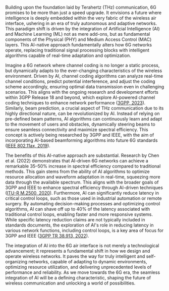 Building upon the foundation laid by Terahertz (THz) communication, 6G promises to be more than just a speed upgrade. It envisions a future where intelligence is deeply embedded within the very fabric of the wireless air interface, ushering in an era of truly autonomous and adaptive networks. This paradigm shift is driven by the integration of Artificial Intelligence (AI) and Machine Learning (ML) not as mere add-ons, but as fundamental components of the Physical (PHY) and Medium Access Control (MAC) layers. This AI-native approach fundamentally alters how 6G networks operate, replacing traditional signal processing blocks with intelligent algorithms capable of real-time adaptation and optimization.

Imagine a 6G network where channel coding is no longer a static process, but dynamically adapts to the ever-changing characteristics of the wireless environment.  Driven by AI, channel coding algorithms can analyze real-time channel conditions, predict potential interference, and adjust the coding scheme accordingly, ensuring optimal data transmission even in challenging scenarios. This aligns with the ongoing research and development efforts within 3GPP Release 18 and beyond, which explore AI-powered channel coding techniques to enhance network performance ([3GPP, 2023](https://www.3gpp.org/)). Similarly, beam prediction, a crucial aspect of THz communication due to its highly directional nature, can be revolutionized by AI. Instead of relying on pre-defined beam patterns, AI algorithms can continuously learn and adapt to the movement of users and obstacles, dynamically steering beams to ensure seamless connectivity and maximize spectral efficiency. This concept is actively being researched by 3GPP and IEEE, with the aim of incorporating AI-based beamforming algorithms into future 6G standards ([IEEE 802.11ax, 2019](https://standards.ieee.org/standard/802-11ax.html)).

The benefits of this AI-native approach are substantial. Research by Chen et al. (2022) demonstrates that AI-driven 6G networks can achieve a remarkable 35–50% increase in spectral efficiency compared to traditional methods. This gain stems from the ability of AI algorithms to optimize resource allocation and waveform adaptation in real-time, squeezing more data through the available spectrum.  This aligns with the broader goals of 3GPP and IEEE to enhance spectral efficiency through AI-driven techniques ([ITU-R M.2500, 2020](https://www.itu.int/rec/T-REC-M.2500)). Furthermore, AI can significantly reduce latency in critical control loops, such as those used in industrial automation or remote surgery. By automating decision-making processes and optimizing control algorithms, AI can shave off up to 40% of the latency associated with traditional control loops, enabling faster and more responsive systems.  While specific latency reduction claims are not typically included in standards documents, the exploration of AI's role in reducing latency in various network functions, including control loops, is a key area of focus for 3GPP and IEEE ([3GPP TR 38.913, 2022](https://www.3gpp.org/ftp/Specs/archive/38_series/38.913/38.913-1.pdf)).

The integration of AI into the 6G air interface is not merely a technological advancement; it represents a fundamental shift in how we design and operate wireless networks. It paves the way for truly intelligent and self-organizing networks, capable of adapting to dynamic environments, optimizing resource utilization, and delivering unprecedented levels of performance and reliability. As we move towards the 6G era, the seamless integration of AI will be a defining characteristic, shaping the future of wireless communication and unlocking a world of possibilities.